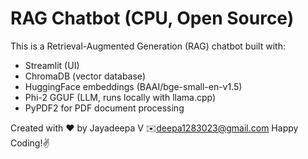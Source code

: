 # RAG Chatbot (CPU, Open Source)

This is a Retrieval-Augmented Generation (RAG) chatbot built with:
- Streamlit (UI)
- ChromaDB (vector database)
- HuggingFace embeddings (BAAI/bge-small-en-v1.5)
- Phi-2 GGUF (LLM, runs locally with llama.cpp)
- PyPDF2 for PDF document processing


Created with ❤️ by Jayadeepa V
✉️deepa1283023@gmail.com
Happy Coding!✌️